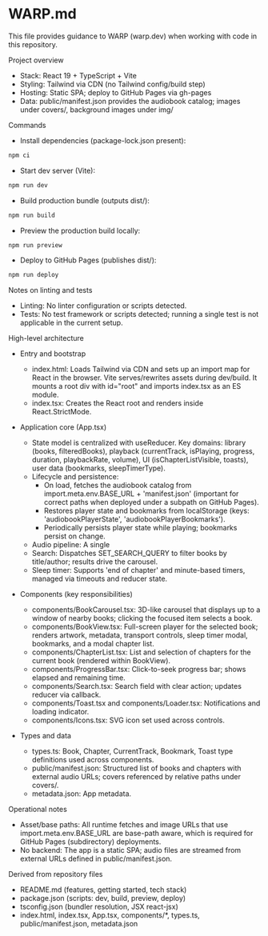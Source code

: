 # WARP.md

This file provides guidance to WARP (warp.dev) when working with code in this repository.

Project overview
- Stack: React 19 + TypeScript + Vite
- Styling: Tailwind via CDN (no Tailwind config/build step)
- Hosting: Static SPA; deploy to GitHub Pages via gh-pages
- Data: public/manifest.json provides the audiobook catalog; images under covers/, background images under img/

Commands
- Install dependencies (package-lock.json present):
```powershell path=null start=null
npm ci
```
- Start dev server (Vite):
```powershell path=null start=null
npm run dev
```
- Build production bundle (outputs dist/):
```powershell path=null start=null
npm run build
```
- Preview the production build locally:
```powershell path=null start=null
npm run preview
```
- Deploy to GitHub Pages (publishes dist/):
```powershell path=null start=null
npm run deploy
```
Notes on linting and tests
- Linting: No linter configuration or scripts detected.
- Tests: No test framework or scripts detected; running a single test is not applicable in the current setup.

High-level architecture
- Entry and bootstrap
  - index.html: Loads Tailwind via CDN and sets up an import map for React in the browser. Vite serves/rewrites assets during dev/build. It mounts a root div with id="root" and imports index.tsx as an ES module.
  - index.tsx: Creates the React root and renders <App/> inside React.StrictMode.

- Application core (App.tsx)
  - State model is centralized with useReducer. Key domains: library (books, filteredBooks), playback (currentTrack, isPlaying, progress, duration, playbackRate, volume), UI (isChapterListVisible, toasts), user data (bookmarks, sleepTimerType).
  - Lifecycle and persistence:
    - On load, fetches the audiobook catalog from import.meta.env.BASE_URL + 'manifest.json' (important for correct paths when deployed under a subpath on GitHub Pages).
    - Restores player state and bookmarks from localStorage (keys: 'audiobookPlayerState', 'audiobookPlayerBookmarks').
    - Periodically persists player state while playing; bookmarks persist on change.
  - Audio pipeline: A single <audio> element is controlled imperatively via refs and effects (setting src, play/pause, playbackRate, volume). Progress, duration, and track-end events update reducer state. Next/prev chapter logic advances within the selected book.
  - Search: Dispatches SET_SEARCH_QUERY to filter books by title/author; results drive the carousel.
  - Sleep timer: Supports 'end of chapter' and minute-based timers, managed via timeouts and reducer state.

- Components (key responsibilities)
  - components/BookCarousel.tsx: 3D-like carousel that displays up to a window of nearby books; clicking the focused item selects a book.
  - components/BookView.tsx: Full-screen player for the selected book; renders artwork, metadata, transport controls, sleep timer modal, bookmarks, and a modal chapter list.
  - components/ChapterList.tsx: List and selection of chapters for the current book (rendered within BookView).
  - components/ProgressBar.tsx: Click-to-seek progress bar; shows elapsed and remaining time.
  - components/Search.tsx: Search field with clear action; updates reducer via callback.
  - components/Toast.tsx and components/Loader.tsx: Notifications and loading indicator.
  - components/Icons.tsx: SVG icon set used across controls.

- Types and data
  - types.ts: Book, Chapter, CurrentTrack, Bookmark, Toast type definitions used across components.
  - public/manifest.json: Structured list of books and chapters with external audio URLs; covers referenced by relative paths under covers/.
  - metadata.json: App metadata.

Operational notes
- Asset/base paths: All runtime fetches and image URLs that use import.meta.env.BASE_URL are base-path aware, which is required for GitHub Pages (subdirectory) deployments.
- No backend: The app is a static SPA; audio files are streamed from external URLs defined in public/manifest.json.

Derived from repository files
- README.md (features, getting started, tech stack)
- package.json (scripts: dev, build, preview, deploy)
- tsconfig.json (bundler resolution, JSX react-jsx)
- index.html, index.tsx, App.tsx, components/*, types.ts, public/manifest.json, metadata.json
